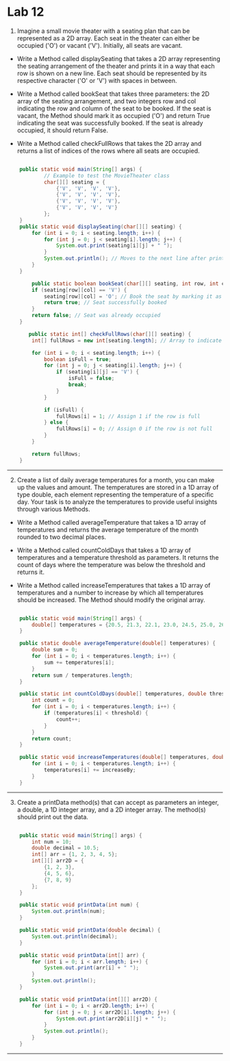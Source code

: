 # Lab 12

1. Imagine a small movie theater with a seating plan that can be represented as a 2D array. Each seat in the theater can either be occupied ('O') or vacant ('V'). Initially, all seats are vacant.

- Write a Method called displaySeating that takes a 2D array representing the seating arrangement of the theater and prints it in a way that each row is shown on a new line. Each seat should be represented by its respective character ('O' or 'V') with spaces in between.

- Write a Method called bookSeat that takes three parameters: the 2D array of the seating arrangement, and two integers row and col indicating the row and column of the seat to be booked. If the seat is vacant, the Method should mark it as occupied ('O') and return True indicating the seat was successfully booked. If the seat is already occupied, it should return False.

- Write a Method called checkFullRows that takes the 2D array and returns a list of indices of the rows where all seats are occupied.

```java

    public static void main(String[] args) {
            // Example to test the MovieTheater class
            char[][] seating = {
                {'V', 'V', 'V', 'V'},
                {'V', 'V', 'V', 'V'},
                {'V', 'V', 'V', 'V'},
                {'V', 'V', 'V', 'V'}
            };
    }
    public static void displaySeating(char[][] seating) {
        for (int i = 0; i < seating.length; i++) {
            for (int j = 0; j < seating[i].length; j++) {
                System.out.print(seating[i][j] + " ");
            }
            System.out.println(); // Moves to the next line after printing a row
        }
    }

        public static boolean bookSeat(char[][] seating, int row, int col) {
        if (seating[row][col] == 'V') {
            seating[row][col] = 'O'; // Book the seat by marking it as occupied
            return true; // Seat successfully booked
        }
        return false; // Seat was already occupied
    }

       public static int[] checkFullRows(char[][] seating) {
        int[] fullRows = new int[seating.length]; // Array to indicate full (1) or not full (0)

        for (int i = 0; i < seating.length; i++) {
            boolean isFull = true;
            for (int j = 0; j < seating[i].length; j++) {
                if (seating[i][j] == 'V') {
                    isFull = false;
                    break;
                }
            }

            if (isFull) {
                fullRows[i] = 1; // Assign 1 if the row is full
            } else {
                fullRows[i] = 0; // Assign 0 if the row is not full
            }
        }

        return fullRows;
    }

```

<hr>

2. Create a list of daily average temperatures for a month, you can make up the values and amount. The temperatures are stored in a 1D array of type double, each element representing the temperature of a specific day. Your task is to analyze the temperatures to provide useful insights through various Methods.

- Write a Method called averageTemperature that takes a 1D array of temperatures and returns the average temperature of the month rounded to two decimal places.

- Write a Method called countColdDays that takes a 1D array of temperatures and a temperature threshold as parameters. It returns the count of days where the temperature was below the threshold and returns it.

- Write a Method called increaseTemperatures that takes a 1D array of temperatures and a number to increase by which all temperatures should be increased. The Method should modify the original array.

```java

    public static void main(String[] args) {
        double[] temperatures = {20.5, 21.3, 22.1, 23.0, 24.5, 25.0, 26.0, 27.0, 28.0, 29.0, 30.0, 31.0, 32.0, 33.0, 34.0, 35.0, 36.0, 37.0, 38.0, 39.0, 40.0, 41.0, 42.0, 43.0, 44.0, 45.0, 46.0, 47.0, 48.0, 49.0};
    }

    public static double averageTemperature(double[] temperatures) {
        double sum = 0;
        for (int i = 0; i < temperatures.length; i++) {
            sum += temperatures[i];
        }
        return sum / temperatures.length;
    }

    public static int countColdDays(double[] temperatures, double threshold) {
        int count = 0;
        for (int i = 0; i < temperatures.length; i++) {
            if (temperatures[i] < threshold) {
                count++;
            }
        }
        return count;
    }

    public static void increaseTemperatures(double[] temperatures, double increaseBy) {
        for (int i = 0; i < temperatures.length; i++) {
            temperatures[i] += increaseBy;
        }
    }

```

<hr>

3. Create a printData method(s) that can accept as parameters an integer, a double, a 1D integer array, and a 2D integer array. The method(s) should print out the data.

```java

    public static void main(String[] args) {
        int num = 10;
        double decimal = 10.5;
        int[] arr = {1, 2, 3, 4, 5};
        int[][] arr2D = {
            {1, 2, 3},
            {4, 5, 6},
            {7, 8, 9}
        };
    }

    public static void printData(int num) {
        System.out.println(num);
    }

    public static void printData(double decimal) {
        System.out.println(decimal);
    }

    public static void printData(int[] arr) {
        for (int i = 0; i < arr.length; i++) {
            System.out.print(arr[i] + " ");
        }
        System.out.println();
    }

    public static void printData(int[][] arr2D) {
        for (int i = 0; i < arr2D.length; i++) {
            for (int j = 0; j < arr2D[i].length; j++) {
                System.out.print(arr2D[i][j] + " ");
            }
            System.out.println();
        }
    }

```

<hr>
